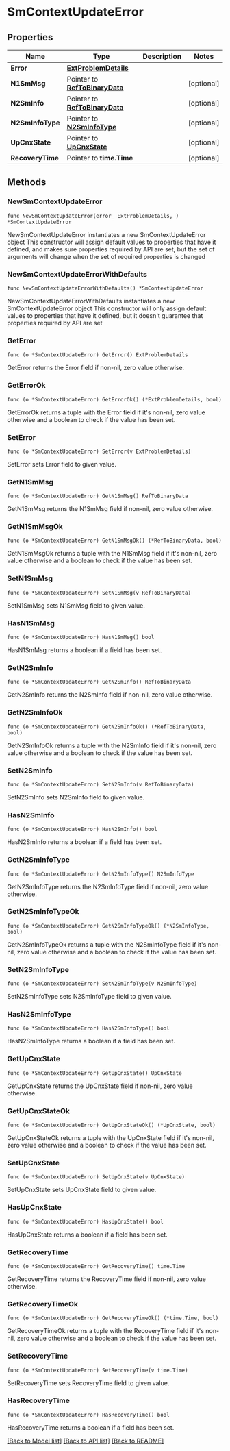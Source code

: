 # SmContextUpdateError

## Properties

Name | Type | Description | Notes
------------ | ------------- | ------------- | -------------
**Error** | [**ExtProblemDetails**](ExtProblemDetails.md) |  | 
**N1SmMsg** | Pointer to [**RefToBinaryData**](RefToBinaryData.md) |  | [optional] 
**N2SmInfo** | Pointer to [**RefToBinaryData**](RefToBinaryData.md) |  | [optional] 
**N2SmInfoType** | Pointer to [**N2SmInfoType**](N2SmInfoType.md) |  | [optional] 
**UpCnxState** | Pointer to [**UpCnxState**](UpCnxState.md) |  | [optional] 
**RecoveryTime** | Pointer to **time.Time** |  | [optional] 

## Methods

### NewSmContextUpdateError

`func NewSmContextUpdateError(error_ ExtProblemDetails, ) *SmContextUpdateError`

NewSmContextUpdateError instantiates a new SmContextUpdateError object
This constructor will assign default values to properties that have it defined,
and makes sure properties required by API are set, but the set of arguments
will change when the set of required properties is changed

### NewSmContextUpdateErrorWithDefaults

`func NewSmContextUpdateErrorWithDefaults() *SmContextUpdateError`

NewSmContextUpdateErrorWithDefaults instantiates a new SmContextUpdateError object
This constructor will only assign default values to properties that have it defined,
but it doesn't guarantee that properties required by API are set

### GetError

`func (o *SmContextUpdateError) GetError() ExtProblemDetails`

GetError returns the Error field if non-nil, zero value otherwise.

### GetErrorOk

`func (o *SmContextUpdateError) GetErrorOk() (*ExtProblemDetails, bool)`

GetErrorOk returns a tuple with the Error field if it's non-nil, zero value otherwise
and a boolean to check if the value has been set.

### SetError

`func (o *SmContextUpdateError) SetError(v ExtProblemDetails)`

SetError sets Error field to given value.


### GetN1SmMsg

`func (o *SmContextUpdateError) GetN1SmMsg() RefToBinaryData`

GetN1SmMsg returns the N1SmMsg field if non-nil, zero value otherwise.

### GetN1SmMsgOk

`func (o *SmContextUpdateError) GetN1SmMsgOk() (*RefToBinaryData, bool)`

GetN1SmMsgOk returns a tuple with the N1SmMsg field if it's non-nil, zero value otherwise
and a boolean to check if the value has been set.

### SetN1SmMsg

`func (o *SmContextUpdateError) SetN1SmMsg(v RefToBinaryData)`

SetN1SmMsg sets N1SmMsg field to given value.

### HasN1SmMsg

`func (o *SmContextUpdateError) HasN1SmMsg() bool`

HasN1SmMsg returns a boolean if a field has been set.

### GetN2SmInfo

`func (o *SmContextUpdateError) GetN2SmInfo() RefToBinaryData`

GetN2SmInfo returns the N2SmInfo field if non-nil, zero value otherwise.

### GetN2SmInfoOk

`func (o *SmContextUpdateError) GetN2SmInfoOk() (*RefToBinaryData, bool)`

GetN2SmInfoOk returns a tuple with the N2SmInfo field if it's non-nil, zero value otherwise
and a boolean to check if the value has been set.

### SetN2SmInfo

`func (o *SmContextUpdateError) SetN2SmInfo(v RefToBinaryData)`

SetN2SmInfo sets N2SmInfo field to given value.

### HasN2SmInfo

`func (o *SmContextUpdateError) HasN2SmInfo() bool`

HasN2SmInfo returns a boolean if a field has been set.

### GetN2SmInfoType

`func (o *SmContextUpdateError) GetN2SmInfoType() N2SmInfoType`

GetN2SmInfoType returns the N2SmInfoType field if non-nil, zero value otherwise.

### GetN2SmInfoTypeOk

`func (o *SmContextUpdateError) GetN2SmInfoTypeOk() (*N2SmInfoType, bool)`

GetN2SmInfoTypeOk returns a tuple with the N2SmInfoType field if it's non-nil, zero value otherwise
and a boolean to check if the value has been set.

### SetN2SmInfoType

`func (o *SmContextUpdateError) SetN2SmInfoType(v N2SmInfoType)`

SetN2SmInfoType sets N2SmInfoType field to given value.

### HasN2SmInfoType

`func (o *SmContextUpdateError) HasN2SmInfoType() bool`

HasN2SmInfoType returns a boolean if a field has been set.

### GetUpCnxState

`func (o *SmContextUpdateError) GetUpCnxState() UpCnxState`

GetUpCnxState returns the UpCnxState field if non-nil, zero value otherwise.

### GetUpCnxStateOk

`func (o *SmContextUpdateError) GetUpCnxStateOk() (*UpCnxState, bool)`

GetUpCnxStateOk returns a tuple with the UpCnxState field if it's non-nil, zero value otherwise
and a boolean to check if the value has been set.

### SetUpCnxState

`func (o *SmContextUpdateError) SetUpCnxState(v UpCnxState)`

SetUpCnxState sets UpCnxState field to given value.

### HasUpCnxState

`func (o *SmContextUpdateError) HasUpCnxState() bool`

HasUpCnxState returns a boolean if a field has been set.

### GetRecoveryTime

`func (o *SmContextUpdateError) GetRecoveryTime() time.Time`

GetRecoveryTime returns the RecoveryTime field if non-nil, zero value otherwise.

### GetRecoveryTimeOk

`func (o *SmContextUpdateError) GetRecoveryTimeOk() (*time.Time, bool)`

GetRecoveryTimeOk returns a tuple with the RecoveryTime field if it's non-nil, zero value otherwise
and a boolean to check if the value has been set.

### SetRecoveryTime

`func (o *SmContextUpdateError) SetRecoveryTime(v time.Time)`

SetRecoveryTime sets RecoveryTime field to given value.

### HasRecoveryTime

`func (o *SmContextUpdateError) HasRecoveryTime() bool`

HasRecoveryTime returns a boolean if a field has been set.


[[Back to Model list]](../README.md#documentation-for-models) [[Back to API list]](../README.md#documentation-for-api-endpoints) [[Back to README]](../README.md)


